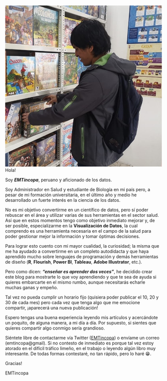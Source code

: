 ![](/img/emt-profile.jpeg)Hola!

Soy **_EMTincopa_**, peruano y aficionado de los datos.

Soy Administrador en Salud y estudiante de Biología en mi país pero, a pesar de mi formación universitaria, en el último año y medio he desarrollado un fuerte interés en la ciencia de los datos.

No es mi objetivo convertirme en un científico de datos, pero sí poder rebuscar en el área y utilizar varias de sus herramientas en el sector salud. Así que en estos momentos tengo como objetivo inmediato mejorar y, de ser posible, especializarme en la **Visualización de Datos**, la cual comprendo es una herramienta necesaria en el campo de la salud para poder gestionar mejor la información y tomar óptimas decisiones. 

Para lograr esto cuento con mi mayor cualidad, la curiosidad; la misma que me ha ayudado a convertirme en un completo autodidacta y que haya aprendido mucho sobre lenguajes de programación y demás herramientas de diseño (**R**, **Flourish**, **Power BI**, **Tableau**, **Adobe Illustrator**, etc.).

Pero como dicen: **_“enseñar es aprender dos veces”_**, he decidido crear este blog para mostrarte lo que voy aprendiendo y que te sea de ayuda si quieres embarcarte en el mismo rumbo, aunque necesitarás echarle muchas ganas y empeño.

Tal vez no pueda cumplir un horario fijo (quisiera poder publicar el 10, 20 y 30 de cada mes) pero cada vez que tenga algo que me emocione compartir, ¡aparecerá una nueva publicación!

Espero tengas una buena experiencia leyendo mis artículos y acercándote un poquito, de alguna manera, a mi día a día. Por supuesto, si sientes que quieres compartir algo conmigo sería grandioso.

Siéntete libre de contactarme vía Twitter ([EMTincopa](https://twitter.com/EMTincopa)) o envíame un correo (emtincopa@gmail). Si no contesto de inmediato es porque tal vez estoy atorado en el difícil tráfico limeño, en el trabajo o leyendo algún libro muy interesante. De todas formas contestaré, no tan rápido, pero lo haré  :grin:.

Gracias!

EMTincopa

